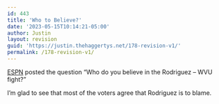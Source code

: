 ```yaml
---
id: 443
title: 'Who to Believe?'
date: '2023-05-15T10:14:21-05:00'
author: Justin
layout: revision
guid: 'https://justin.thehaggertys.net/178-revision-v1/'
permalink: /178-revision-v1/
---
```


[ESPN](http://sports-ak.espn.go.com/ncf/index) posted the question “Who do you believe in the Rodriguez – WVU fight?”

I’m glad to see that most of the voters agree that Rodriguez is to blame.